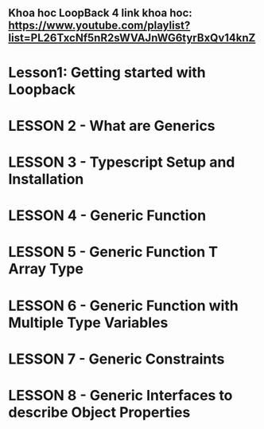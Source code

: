 ## Khoa hoc LoopBack 4 link khoa hoc: https://www.youtube.com/playlist?list=PL26TxcNf5nR2sWVAJnWG6tyrBxQv14knZ

# Lesson1: Getting started with Loopback

# LESSON 2 - What are Generics

# LESSON 3 - Typescript Setup and Installation

# LESSON 4 - Generic Function

# LESSON 5 - Generic Function T Array Type

# LESSON 6 - Generic Function with Multiple Type Variables

# LESSON 7 - Generic Constraints

# LESSON 8 - Generic Interfaces to describe Object Properties
